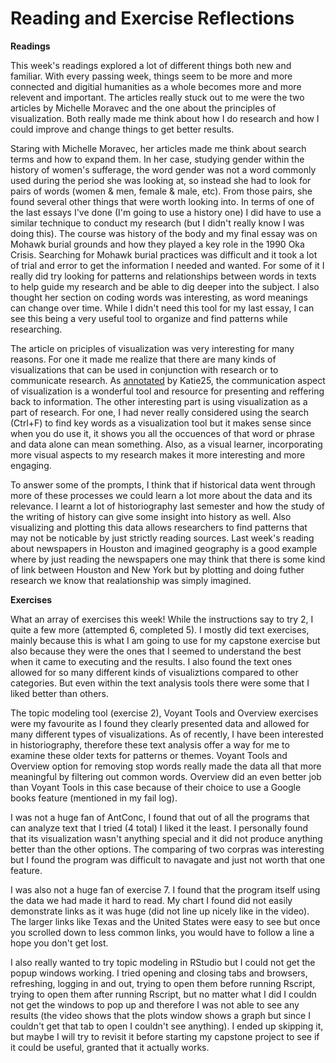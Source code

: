 # Reading and Exercise Reflections

**Readings**

This week's readings explored a lot of different things both new and familiar. With every passing week, things seem to be more and more connected and digitial humanities as a whole becomes more and more relevent and important. The articles really stuck out to me were the two articles by Michelle Moravec and the one about the principles of visualization. Both really made me think about how I do research and how I could improve and change things to get better results. 

Staring with Michelle Moravec, her articles made me think about search terms and how to expand them. In her case, studying gender within the history of women's sufferage, the word gender was not a word commonly used during the period she was looking at, so instead she had to look for pairs of words (women & men, female & male, etc). From those pairs, she found several other things that were worth looking into. In terms of one of the last essays I've done (I'm going to use a history one) I did have to use a similar technique to conduct my research (but I didn't really know I was doing this). The course was history of the body and my final essay was on Mohawk burial grounds and how they played a key role in the 1990 Oka Crisis. Searching for Mohawk burial practices was difficult and it took a lot of trial and error to get the information I needed and wanted. For some of it I really did try looking for patterns and relationships between words in texts to help guide my research and be able to dig deeper into the subject. I also thought her section on coding words was interesting, as word meanings can change over time. While I didn't need this tool for my last essay, I can see this being a very useful tool to organize and find patterns while researching.

The article on priciples of visualization was very interesting for many reasons. For one it made me realize that there are many kinds of visualizations that can be used in conjunction with research or to communicate research. As [annotated](https://hyp.is/d63JeIlbEemEEUc5KY_Z2g/www.themacroscope.org/?page_id=469) by Katie25, the communication aspect of visualization is a wonderful tool and resource for presenting and reffering back to information. The other interesting part is using visualization as a part of research. For one, I had never really considered using the search (Ctrl+F) to find key words as a visualization tool but it makes sense since when you do use it, it shows you all the occuences of that word or phrase and data alone can mean something. Also, as a visual learner, incorporating more visual aspects to my research makes it more interesting and more engaging. 

To answer some of the prompts, I think that if historical data went through more of these processes we could learn a lot more about the data and its relevance. I learnt a lot of historiography last semester and how the study of the writing of history can give some insight into history as well. Also visualizing and plotting this data allows researchers to find patterns that may not be noticable by just strictly reading sources. Last week's reading about newspapers in Houston and imagined geography is a good example where by just reading the newspapers one may think that there is some kind of link between Houston and New York but by plotting and doing futher research we know that realationship was simply imagined.

**Exercises**

What an array of exercises this week! While the instructions say to try 2, I quite a few more (attempted 6, completed 5). I mostly did text exercises, mainly because this is what I am going to use for my capstone exercise but also because they were the ones that I seemed to understand the best when it came to executing and the results. I also found the text ones allowed for so many different kinds of visualiztions compared to other categories. But even within the text analysis tools there were some that I liked better than others.

The topic modeling tool (exercise 2), Voyant Tools and Overview exercises were my favourite as I found they clearly presented data and allowed for many different types of visualizations. As of recently, I have been interested in historiography, therefore these text analysis offer a way for me to examine these older texts for patterns or themes. Voyant Tools and Overview option for removing stop words really made the data all that more meaningful by filtering out common words. Overview did an even better job than Voyant Tools in this case because of their choice to use a Google books feature (mentioned in my fail log).

I was not a huge fan of AntConc, I found that out of all the programs that can analyze text that I tried (4 total) I liked it the least. I personally found that its visualization wasn't anything special and it did not produce anything better than the other options. The comparing of two corpras was interesting but I found the program was difficult to navagate and just not worth that one feature.

I was also not a huge fan of exercise 7. I found that the program itself using the data we had made it hard to read. My chart I found did not easily demonstrate links as it was huge (did not line up nicely like in the video). The larger links like Texas and the United States were easy to see but once you scrolled down to less common links, you would have to follow a line a hope you don't get lost.

I also really wanted to try topic modeling in RStudio but I could not get the popup windows working. I tried opening and closing tabs and browsers, refreshing, logging in and out, trying to open them before running Rscript, trying to open them after running Rscript, but no matter what I did I couldn not get the windows to pop up and therefore I was not able to see any results (the video shows that the plots window shows a graph but since I couldn't get that tab to open I couldn't see anything). I ended up skipping it, but maybe I will try to revisit it before starting my capstone project to see if it could be useful, granted that it actually works.
